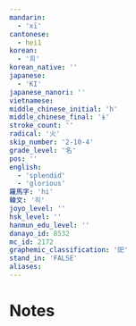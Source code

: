 ```yaml
---
mandarin:
  - 'xī'
cantonese:
  - hei1
korean:
  - '희'
korean_native: ''
japanese:
  - 'KI'
japanese_nanori: ''
vietnamese:
middle_chinese_initial: 'h'
middle_chinese_final: 'ɨ'
stroke_count: ''
radical: '火'
skip_number: '2-10-4'
grade_level: '名'
pos: ''
english:
  - 'splendid'
  - 'glorious'
羅馬字: 'hi'
韓文: '히'
joyo_level: ''
hsk_level: ''
hanmun_edu_level: ''
danayo_id: 8532
mc_id: 2172
graphemic_classification: '巸'
stand_in: 'FALSE'
aliases:
---
```


# Notes
